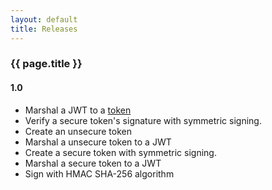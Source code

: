```yaml
---
layout: default
title: Releases
---
```


### {{ page.title }} ###

#### 1.0 ####
 - Marshal a JWT to a [token](https://github.com/RootServices/jwt/blob/development/src/main/java/org/rootservices/jwt/entity/jwt/Token.java)
 - Verify a secure token's signature with symmetric signing.
 - Create an unsecure token
 - Marshal a unsecure token to a JWT
 - Create a secure token with symmetric signing.
 - Marshal a secure token to a JWT
 - Sign with HMAC SHA-256 algorithm